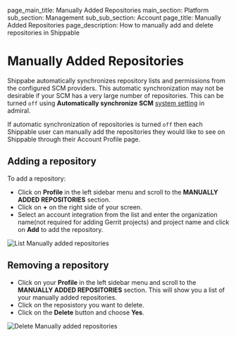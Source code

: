 page_main_title: Manually Added Repositories
main_section: Platform
sub_section: Management
sub_sub_section: Account
page_title: Manually Added Repositories
page_description: How to manually add and delete repositories in Shippable

# Manually Added Repositories

Shippabe automatically synchronizes repository lists and permissions from the configured SCM providers. This automatic synchronization may not be desirable if your SCM has a very large number of repositories. This can be turned `off` using **Automatically synchronize SCM** [system setting](/platform/server/system-settings/) in admiral.

If automatic synchronization of repositories is turned `off` then each Shippable user can manually add the repositories they would like to see on Shippable through their Account Profile page.

## Adding a repository

To add a repository:

- Click on **Profile** in the left sidebar menu and scroll to the **MANUALLY ADDED REPOSITORIES** section.
- Click on **+** on the right side of your screen.
- Select an account integration from the list and enter the organization name(not required for adding Gerrit projects) and project name and click on **Add** to add the repository.

<img src="/images/getting-started/list-manually-added-repos.png" alt="List Manually added repositories">

## Removing a repository

- Click on your **Profile** in the left sidebar menu and scroll to the **MANUALLY ADDED REPOSITORIES** section. This will show you a list of your manually added repositories.
- Click on the reposistory you want to delete.
- Click on the **Delete** button and choose **Yes**.

<img src="/images/getting-started/delete-manually-added-repos.png" alt="Delete Manually added repositories">
